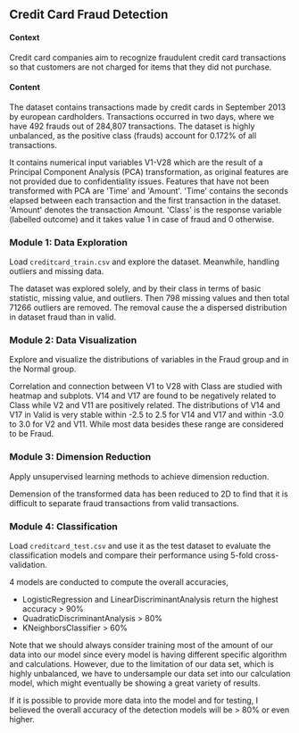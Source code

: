 ## Credit Card Fraud Detection
#### Context
Credit card companies aim to recognize fraudulent credit card transactions so that customers are not charged for items that they did not purchase.

#### Content
The dataset contains transactions made by credit cards in September 2013 by european cardholders.
Transactions occurred in two days, where we have 492 frauds out of 284,807 transactions. The dataset is highly unbalanced, as the positive class (frauds) account for 0.172% of all transactions. <br>

It contains numerical input variables V1-V28 which are the result of a Principal Component Analysis (PCA) transformation, as original features are not provided due to confidentiality issues. Features that have not been transformed with PCA are 'Time' and 'Amount'. 'Time' contains the seconds elapsed between each transaction and the first transaction in the dataset. 'Amount' denotes the transaction Amount. 'Class' is the response variable (labelled outcome) and it takes value 1 in case of fraud and 0 otherwise.  <br>

### Module 1: Data Exploration
Load `creditcard_train.csv` and explore the dataset. Meanwhile, handling outliers and missing data.

The dataset was explored solely, and by their class in terms of basic statistic, missing value, and outliers. Then 798 missing values and then total 71266 outliers are removed. The removal cause the a dispersed distribution in dataset fraud than in valid. 

### Module 2: Data Visualization
Explore and visualize the distributions of variables in the Fraud group and in the Normal group.

Correlation and connection between V1 to V28 with Class are studied with heatmap and subplots. V14 and V17 are found to be negatively related to Class while V2 and V11 are positively related. The distributions of V14 and V17 in Valid is very stable within -2.5 to 2.5 for V14 and V17 and within -3.0 to 3.0 for V2 and V11. While most data besides these range are considered to be Fraud.

### Module 3: Dimension Reduction
Apply unsupervised learning methods to achieve dimension reduction.

Demension of the transformed data has been reduced to 2D to find that it is difficult to separate fraud transactions from valid transactions.

### Module 4: Classification
Load `creditcard_test.csv` and use it as the test dataset to evaluate the classification models and compare their performance using 5-fold cross-validation.

4 models are conducted to compute the overall accuracies, 
- LogisticRegression and LinearDiscriminantAnalysis return the highest accuracy > 90%
- QuadraticDiscriminantAnalysis > 80%
- KNeighborsClassifier > 60%

Note that we should always consider training most of the amount of our data into our model since every model is having different specific algorithm and calculations. However, due to the limitation of our data set, which is highly unbalanced, we have to undersample our data set into our calculation model, which might eventually be showing a great variety of results.

If it is possible to provide more data into the model and for testing, I believed the overall accuracy of the detection models will be > 80% or even higher.

